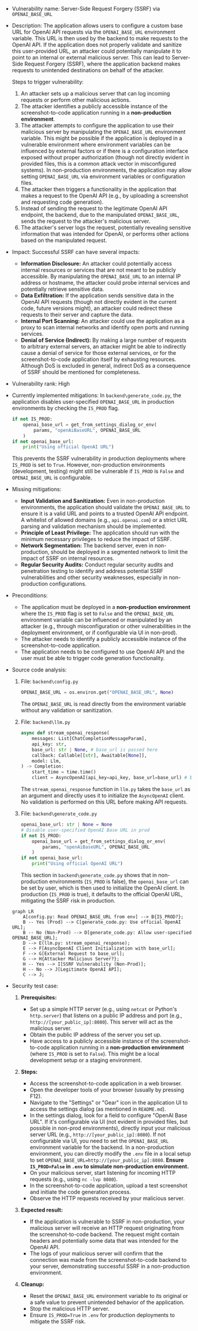- Vulnerability name: Server-Side Request Forgery (SSRF) via `OPENAI_BASE_URL`

- Description:
    The application allows users to configure a custom base URL for OpenAI API requests via the `OPENAI_BASE_URL` environment variable. This URL is then used by the backend to make requests to the OpenAI API. If the application does not properly validate and sanitize this user-provided URL, an attacker could potentially manipulate it to point to an internal or external malicious server. This can lead to Server-Side Request Forgery (SSRF), where the application backend makes requests to unintended destinations on behalf of the attacker.

    Steps to trigger vulnerability:
    1. An attacker sets up a malicious server that can log incoming requests or perform other malicious actions.
    2. The attacker identifies a publicly accessible instance of the screenshot-to-code application running in a **non-production environment**.
    3. The attacker attempts to configure the application to use their malicious server by manipulating the `OPENAI_BASE_URL` environment variable. This might be possible if the application is deployed in a vulnerable environment where environment variables can be influenced by external factors or if there is a configuration interface exposed without proper authorization (though not directly evident in provided files, this is a common attack vector in misconfigured systems).  In non-production environments, the application may allow setting `OPENAI_BASE_URL` via environment variables or configuration files.
    4. The attacker then triggers a functionality in the application that makes a request to the OpenAI API (e.g., by uploading a screenshot and requesting code generation).
    5. Instead of sending the request to the legitimate OpenAI API endpoint, the backend, due to the manipulated `OPENAI_BASE_URL`, sends the request to the attacker's malicious server.
    6. The attacker's server logs the request, potentially revealing sensitive information that was intended for OpenAI, or performs other actions based on the manipulated request.

- Impact:
    Successful SSRF can have several impacts:
    - **Information Disclosure:** An attacker could potentially access internal resources or services that are not meant to be publicly accessible. By manipulating the `OPENAI_BASE_URL` to an internal IP address or hostname, the attacker could probe internal services and potentially retrieve sensitive data.
    - **Data Exfiltration:** If the application sends sensitive data in the OpenAI API requests (though not directly evident in the current code, future versions might), an attacker could redirect these requests to their server and capture the data.
    - **Internal Port Scanning:** An attacker could use the application as a proxy to scan internal networks and identify open ports and running services.
    - **Denial of Service (Indirect):** By making a large number of requests to arbitrary external servers, an attacker might be able to indirectly cause a denial of service for those external services, or for the screenshot-to-code application itself by exhausting resources. Although DoS is excluded in general, indirect DoS as a consequence of SSRF should be mentioned for completeness.

- Vulnerability rank: High

- Currently implemented mitigations:
    In `backend\generate_code.py`, the application disables user-specified `OPENAI_BASE_URL` in production environments by checking the `IS_PROD` flag.

    ```python
    if not IS_PROD:
        openai_base_url = get_from_settings_dialog_or_env(
            params, "openAiBaseURL", OPENAI_BASE_URL
        )
    if not openai_base_url:
        print("Using official OpenAI URL")
    ```
    This prevents the SSRF vulnerability in production deployments where `IS_PROD` is set to `True`. However, non-production environments (development, testing) might still be vulnerable if `IS_PROD` is `False` and `OPENAI_BASE_URL` is configurable.

- Missing mitigations:
    - **Input Validation and Sanitization:** Even in non-production environments, the application should validate the `OPENAI_BASE_URL` to ensure it is a valid URL and points to a trusted OpenAI API endpoint. A whitelist of allowed domains (e.g., `api.openai.com`) or a strict URL parsing and validation mechanism should be implemented.
    - **Principle of Least Privilege:** The application should run with the minimum necessary privileges to reduce the impact of SSRF.
    - **Network Segmentation:** The backend server, even in non-production, should be deployed in a segmented network to limit the impact of SSRF on internal resources.
    - **Regular Security Audits:** Conduct regular security audits and penetration testing to identify and address potential SSRF vulnerabilities and other security weaknesses, especially in non-production configurations.

- Preconditions:
    - The application must be deployed in a **non-production environment** where the `IS_PROD` flag is set to `False` and the `OPENAI_BASE_URL` environment variable can be influenced or manipulated by an attacker (e.g., through misconfiguration or other vulnerabilities in the deployment environment, or if configurable via UI in non-prod).
    - The attacker needs to identify a publicly accessible instance of the screenshot-to-code application.
    - The application needs to be configured to use OpenAI API and the user must be able to trigger code generation functionality.

- Source code analysis:
    1. File: `backend\config.py`
        ```python
        OPENAI_BASE_URL = os.environ.get("OPENAI_BASE_URL", None)
        ```
        The `OPENAI_BASE_URL` is read directly from the environment variable without any validation or sanitization.

    2. File: `backend\llm.py`
        ```python
        async def stream_openai_response(
            messages: List[ChatCompletionMessageParam],
            api_key: str,
            base_url: str | None, # base_url is passed here
            callback: Callable[[str], Awaitable[None]],
            model: Llm,
        ) -> Completion:
            start_time = time.time()
            client = AsyncOpenAI(api_key=api_key, base_url=base_url) # base_url is used to initialize AsyncOpenAI client
        ```
        The `stream_openai_response` function in `llm.py` takes the `base_url` as an argument and directly uses it to initialize the `AsyncOpenAI` client. No validation is performed on this URL before making API requests.

    3. File: `backend\generate_code.py`
        ```python
        openai_base_url: str | None = None
        # Disable user-specified OpenAI Base URL in prod
        if not IS_PROD:
            openai_base_url = get_from_settings_dialog_or_env(
                params, "openAiBaseURL", OPENAI_BASE_URL
            )
        if not openai_base_url:
            print("Using official OpenAI URL")
        ```
        This section in `backend\generate_code.py` shows that in non-production environments (`IS_PROD` is false), the `openai_base_url` can be set by user, which is then used to initialize the OpenAI client. In production (`IS_PROD` is true), it defaults to the official OpenAI URL, mitigating the SSRF risk in production.

    ```mermaid
    graph LR
        A[config.py: Read OPENAI_BASE_URL from env] --> B{IS_PROD?};
        B -- Yes (Prod) --> C[generate_code.py: Use official OpenAI URL];
        B -- No (Non-Prod) --> D[generate_code.py: Allow user-specified OPENAI_BASE_URL];
        D --> E(llm.py: stream_openai_response);
        E --> F[AsyncOpenAI Client Initialization with base_url];
        F --> G[External Request to base_url];
        G --> H{Attacker Malicious Server?};
        H -- Yes --> I[SSRF Vulnerability (Non-Prod)];
        H -- No --> J[Legitimate OpenAI API];
        C --> J;
    ```

- Security test case:
    1. **Prerequisites:**
        - Set up a simple HTTP server (e.g., using `netcat` or Python's `http.server`) that listens on a public IP address and port (e.g., `http://[your_public_ip]:8080`). This server will act as the malicious server.
        - Obtain the public IP address of the server you set up.
        - Have access to a publicly accessible instance of the screenshot-to-code application running in a **non-production environment** (where `IS_PROD` is set to `False`). This might be a local development setup or a staging environment.

    2. **Steps:**
        - Access the screenshot-to-code application in a web browser.
        - Open the developer tools of your browser (usually by pressing F12).
        - Navigate to the "Settings" or "Gear" icon in the application UI to access the settings dialog (as mentioned in `README.md`).
        - In the settings dialog, look for a field to configure "OpenAI Base URL". If it's configurable via UI (not evident in provided files, but possible in non-prod environments), directly input your malicious server URL (e.g., `http://[your_public_ip]:8080`). If not configurable via UI, you need to set the `OPENAI_BASE_URL` environment variable for the backend. In a non-production environment, you can directly modify the `.env` file in a local setup to set `OPENAI_BASE_URL=http://[your_public_ip]:8080`. **Ensure `IS_PROD=False` in `.env` to simulate non-production environment.**
        - On your malicious server, start listening for incoming HTTP requests (e.g., using `nc -lvp 8080`).
        - In the screenshot-to-code application, upload a test screenshot and initiate the code generation process.
        - Observe the HTTP requests received by your malicious server.

    3. **Expected result:**
        - If the application is vulnerable to SSRF in non-production, your malicious server will receive an HTTP request originating from the screenshot-to-code backend. The request might contain headers and potentially some data that was intended for the OpenAI API.
        - The logs of your malicious server will confirm that the connection was made from the screenshot-to-code backend to your server, demonstrating successful SSRF in a non-production environment.

    4. **Cleanup:**
        - Reset the `OPENAI_BASE_URL` environment variable to its original or a safe value to prevent unintended behavior of the application.
        - Stop the malicious HTTP server.
        - Ensure `IS_PROD=True` in `.env` for production deployments to mitigate the SSRF risk.
